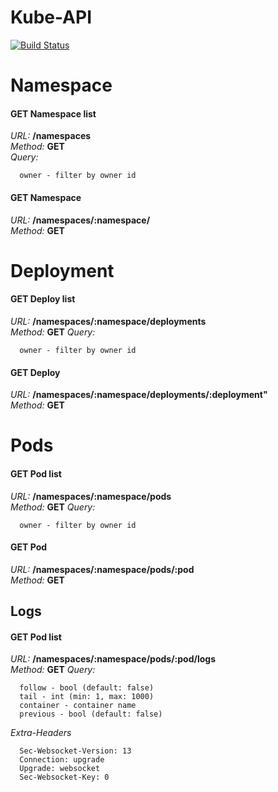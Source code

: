 # Kube-API

[![Build Status](https://travis-ci.org/containerum/kube-api.svg?branch=master)](https://travis-ci.org/containerum/kube-api)

Namespace
======

#### GET Namespace list
*URL:* **/namespaces**  
*Method:* **GET**  
*Query:*
```
  owner - filter by owner id
```


#### GET Namespace
*URL:* **/namespaces/:namespace/**  
*Method:* **GET**



Deployment
======

#### GET Deploy list
*URL:* **/namespaces/:namespace/deployments**  
*Method:* **GET**
*Query:*
```
  owner - filter by owner id
```

#### GET Deploy
*URL:* **/namespaces/:namespace/deployments/:deployment"**  
*Method:* **GET**



Pods
=====

#### GET Pod list
*URL:* **/namespaces/:namespace/pods**  
*Method:* **GET**
*Query:*
```
  owner - filter by owner id
```

#### GET Pod
*URL:* **/namespaces/:namespace/pods/:pod**  
*Method:* **GET**


Logs
----

#### GET Pod list
*URL:* **/namespaces/:namespace/pods/:pod/logs**  
*Method:* **GET**
*Query:*
```
  follow - bool (default: false)
  tail - int (min: 1, max: 1000)
  container - container name
  previous - bool (default: false)
```
*Extra-Headers*
```
  Sec-Websocket-Version: 13
  Connection: upgrade
  Upgrade: websocket
  Sec-Websocket-Key: 0
```

